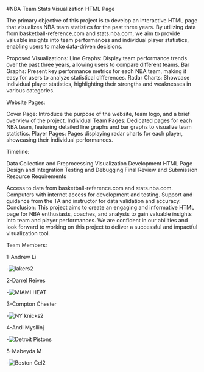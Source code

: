    #NBA Team Stats Visualization HTML Page

The primary objective of this project is to develop an interactive HTML page that visualizes NBA team statistics for the past three years.
By utilizing data from basketball-reference.com and stats.nba.com, we aim to provide valuable insights into team performances and individual player statistics, enabling users to make data-driven decisions.

Proposed Visualizations:
Line Graphs: Display team performance trends over the past three years, allowing users to compare different teams.
Bar Graphs: Present key performance metrics for each NBA team, making it easy for users to analyze statistical differences.
Radar Charts: Showcase individual player statistics, highlighting their strengths and weaknesses in various categories.


Website Pages:
 
Cover Page: Introduce the purpose of the website, team logo, and a brief overview of the project.
Individual Team Pages: Dedicated pages for each NBA team, featuring detailed line graphs and bar graphs to visualize team statistics.
Player Pages: Pages displaying radar charts for each player, showcasing their individual performances.


Timeline:


Data Collection and Preprocessing
Visualization Development
HTML Page Design and Integration
Testing and Debugging
Final Review and Submission
Resource Requirements
 
Access to data from basketball-reference.com and stats.nba.com.
Computers with internet access for development and testing.
Support and guidance from the TA and instructor for data validation and accuracy.
Conclusion:
This project aims to create an engaging and informative HTML page for NBA enthusiasts, coaches, and analysts to gain valuable insights into team and player performances. We are confident in our abilities and look forward to working on this project to deliver a successful and impactful visualization tool.

Team Members:

1-Andrew Li

-![lakers2](https://github.com/Andrewli1212/Group-6-Project-3/assets/128929338/3e8db437-ec93-4c4f-a11e-86610043f6c9)

2-Darrel Reives

-![MIAMI HEAT](https://github.com/Andrewli1212/Group-6-Project-3/assets/128929338/3a211a1b-4fba-4caa-aa87-849bf727190d)

3-Compton Chester

-![NY knicks2](https://github.com/Andrewli1212/Group-6-Project-3/assets/128929338/528e235a-d997-4e1d-bcc7-e0145068d088)

4-Andi Mysllinj

-![Detroit Pistons](https://github.com/Andrewli1212/Group-6-Project-3/assets/128929338/5fcfb594-04c4-4990-97b9-5d56168b366c)

5-Mabeyda M

-![Boston Cel2](https://github.com/Andrewli1212/Group-6-Project-3/assets/128929338/66e3a8d4-135a-4996-808a-cd5982a95189)






